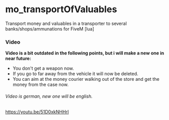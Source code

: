 # mo_transportOfValuables
Transport money and valuables in a transporter to several banks/shops/ammunations for FiveM [lua]

### Video

**Video is a bit outdated in the following points, but i will make a new one in near future:**
  * You don't get a weapon now.
  * If you go to far away from the vehicle it will now be deleted.
  * You can aim at the money courier walking out of the store and get the money from the case now.

###### Video is german, new one will be english.
https://youtu.be/51D0xkNHHrI
